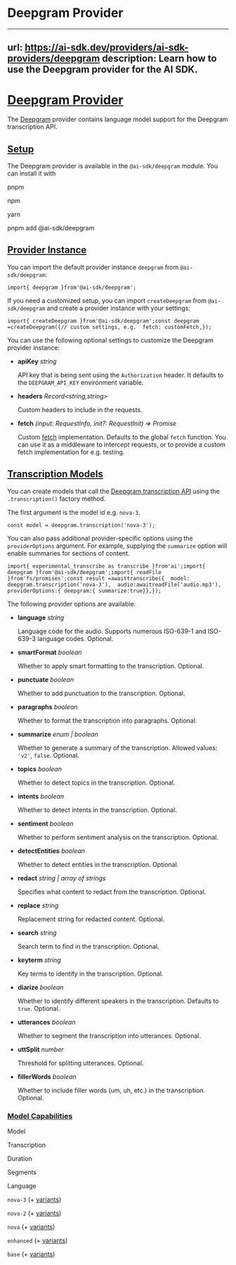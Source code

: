 # Deepgram Provider


---
url: https://ai-sdk.dev/providers/ai-sdk-providers/deepgram
description: Learn how to use the Deepgram provider for the AI SDK.
---


# [Deepgram Provider](#deepgram-provider)


The [Deepgram](https://deepgram.com/) provider contains language model support for the Deepgram transcription API.


## [Setup](#setup)


The Deepgram provider is available in the `@ai-sdk/deepgram` module. You can install it with

pnpm

npm

yarn

pnpm add @ai-sdk/deepgram


## [Provider Instance](#provider-instance)


You can import the default provider instance `deepgram` from `@ai-sdk/deepgram`:

```
import{ deepgram }from'@ai-sdk/deepgram';
```

If you need a customized setup, you can import `createDeepgram` from `@ai-sdk/deepgram` and create a provider instance with your settings:

```
import{ createDeepgram }from'@ai-sdk/deepgram';const deepgram =createDeepgram({// custom settings, e.g.  fetch: customFetch,});
```

You can use the following optional settings to customize the Deepgram provider instance:

-   **apiKey** *string*

    API key that is being sent using the `Authorization` header. It defaults to the `DEEPGRAM_API_KEY` environment variable.

-   **headers** *Record<string,string>*

    Custom headers to include in the requests.

-   **fetch** *(input: RequestInfo, init?: RequestInit) => Promise<Response>*

    Custom [fetch](https://developer.mozilla.org/en-US/docs/Web/API/fetch) implementation. Defaults to the global `fetch` function. You can use it as a middleware to intercept requests, or to provide a custom fetch implementation for e.g. testing.



## [Transcription Models](#transcription-models)


You can create models that call the [Deepgram transcription API](https://developers.deepgram.com/docs/pre-recorded-audio) using the `.transcription()` factory method.

The first argument is the model id e.g. `nova-3`.

```
const model = deepgram.transcription('nova-3');
```

You can also pass additional provider-specific options using the `providerOptions` argument. For example, supplying the `summarize` option will enable summaries for sections of content.

```
import{ experimental_transcribe as transcribe }from'ai';import{ deepgram }from'@ai-sdk/deepgram';import{ readFile }from'fs/promises';const result =awaittranscribe({  model: deepgram.transcription('nova-3'),  audio:awaitreadFile('audio.mp3'),  providerOptions:{ deepgram:{ summarize:true}},});
```

The following provider options are available:

-   **language** *string*

    Language code for the audio. Supports numerous ISO-639-1 and ISO-639-3 language codes. Optional.

-   **smartFormat** *boolean*

    Whether to apply smart formatting to the transcription. Optional.

-   **punctuate** *boolean*

    Whether to add punctuation to the transcription. Optional.

-   **paragraphs** *boolean*

    Whether to format the transcription into paragraphs. Optional.

-   **summarize** *enum | boolean*

    Whether to generate a summary of the transcription. Allowed values: `'v2'`, `false`. Optional.

-   **topics** *boolean*

    Whether to detect topics in the transcription. Optional.

-   **intents** *boolean*

    Whether to detect intents in the transcription. Optional.

-   **sentiment** *boolean*

    Whether to perform sentiment analysis on the transcription. Optional.

-   **detectEntities** *boolean*

    Whether to detect entities in the transcription. Optional.

-   **redact** *string | array of strings*

    Specifies what content to redact from the transcription. Optional.

-   **replace** *string*

    Replacement string for redacted content. Optional.

-   **search** *string*

    Search term to find in the transcription. Optional.

-   **keyterm** *string*

    Key terms to identify in the transcription. Optional.

-   **diarize** *boolean*

    Whether to identify different speakers in the transcription. Defaults to `true`. Optional.

-   **utterances** *boolean*

    Whether to segment the transcription into utterances. Optional.

-   **uttSplit** *number*

    Threshold for splitting utterances. Optional.

-   **fillerWords** *boolean*

    Whether to include filler words (um, uh, etc.) in the transcription. Optional.



### [Model Capabilities](#model-capabilities)


Model

Transcription

Duration

Segments

Language

`nova-3` (+ [variants](https://developers.deepgram.com/docs/models-languages-overview#nova-3))

`nova-2` (+ [variants](https://developers.deepgram.com/docs/models-languages-overview#nova-2))

`nova` (+ [variants](https://developers.deepgram.com/docs/models-languages-overview#nova))

`enhanced` (+ [variants](https://developers.deepgram.com/docs/models-languages-overview#enhanced))

`base` (+ [variants](https://developers.deepgram.com/docs/models-languages-overview#base))
